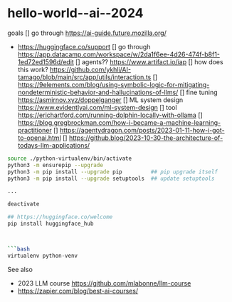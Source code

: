 # hello-world--ai--2024

goals
[] go through https://ai-guide.future.mozilla.org/
- https://huggingface.co/support
[] go through https://app.datacamp.com/workspace/w/2da1f6ee-4d26-474f-b8f1-1ed72ed1596d/edit
[] agents?? https://www.artifact.io/iap
[] how does this work? https://github.com/ykhli/AI-tamago/blob/main/src/app/utils/interaction.ts
[] https://9elements.com/blog/using-symbolic-logic-for-mitigating-nondeterministic-behavior-and-hallucinations-of-llms/
[] fine tuning https://asmirnov.xyz/doppelganger
[] ML system design https://www.evidentlyai.com/ml-system-design
[] tool https://erichartford.com/running-dolphin-locally-with-ollama
[] https://blog.gregbrockman.com/how-i-became-a-machine-learning-practitioner
[] https://agentydragon.com/posts/2023-01-11-how-i-got-to-openai.html
[] https://github.blog/2023-10-30-the-architecture-of-todays-llm-applications/


```bash
source ./python-virtualenv/bin/activate
python3 -m ensurepip --upgrade
python3 -m pip install --upgrade pip         ## pip upgrade itself
python3 -m pip install --upgrade setuptools  ## update setuptools

...

deactivate
```

```bash
## https://huggingface.co/welcome
pip install huggingface_hub



```bash
virtualenv python-venv
```




See also
* 2023 LLM course https://github.com/mlabonne/llm-course
* https://zapier.com/blog/best-ai-courses/
